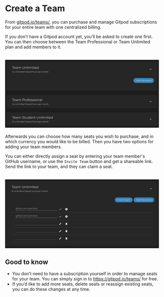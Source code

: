 # Create a Team
From [gitpod.io/teams/](https://gitpod.io/teams/), you can purchase and manage Gitpod subscriptions for your entire team with one centralized billing. 

If you don’t have a Gitpod account yet, you’ll be asked to create one first. You can then choose between the Team Professional or Team Unlimited plan and add members to it.  
<br><br>
![Team Subscription Add Member](./images/team-subscription-add-member.png)
<br><br>
Afterwards you can choose how many seats you wish to purchase, and in which currency you would like to be billed. 
Then you have two options for adding your team members. 

You can either directly assign a seat by entering your team member's GitHub username, or use the `Invite Team` button and get a shareable link. Send the link to your team, and they can claim a seat.  
<br><br>
![Team Subscription](./images/team-subscription.png)

## Good to know
* You don’t need to have a subscription yourself in order to manage seats for your team. You can simply sign in to https://gitpod.io/teams/ for free.
* If you’d like to add more seats, delete seats or reassign existing seats, you can do these changes at any time. 
<br><br>
